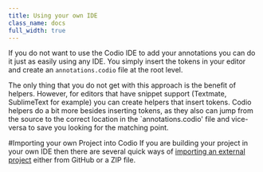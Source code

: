 ```yaml
---
title: Using your own IDE
class_name: docs
full_width: true
---
```


If you do not want to use the Codio IDE to add your annotations you can do it just as easily using any IDE. You simply insert the tokens in your editor and create an `annotations.codio` file at the root level.

The only thing that you do not get with this approach is the benefit of helpers. However, for editors that have snippet support (Textmate, SublimeText for example) you can create helpers that insert tokens. Codio helpers do a bit more besides inserting tokens, as they also can jump from the source to the correct location in the `annotations.codio' file and vice-versa to save you looking for the matching point.

#Importing your own Project into Codio
If you are building your project in your own IDE then there are several quick ways of [importing an external project](/docs/console/creating/) either from GitHub or a ZIP file.




